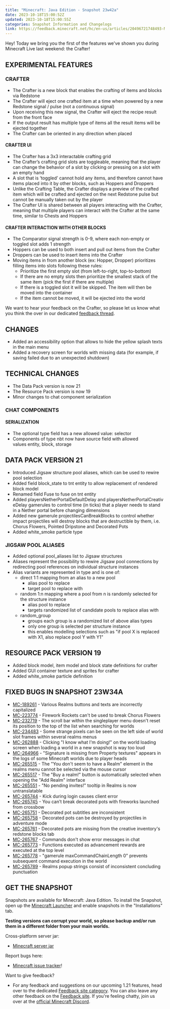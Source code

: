 ```yaml
---
title: "Minecraft: Java Edition - Snapshot 23w42a"
date: 2023-10-18T15:00:52Z
updated: 2023-10-18T15:00:55Z
categories: Snapshot Information and Changelogs
link: https://feedback.minecraft.net/hc/en-us/articles/20496721748493-Minecraft-Java-Edition-Snapshot-23w42a
---
```


Hey! Today we bring you the first of the features we've shown you during Minecraft Live last weekend: the Crafter!

## EXPERIMENTAL FEATURES

### CRAFTER

- The Crafter is a new block that enables the crafting of items and blocks via Redstone
- The Crafter will eject one crafted item at a time when powered by a new Redstone signal / pulse (not a continuous signal)
- Upon receiving this new signal, the Crafter will eject the recipe result from the front face
- If the output result has multiple type of items all the result items will be ejected together
- The Crafter can be oriented in any direction when placed

#### CRAFTER UI

- The Crafter has a 3x3 interactable crafting grid
- The Crafter’s crafting grid slots are toggleable, meaning that the player can change the behavior of a slot by clicking or pressing on a slot with an empty hand
- A slot that is ‘toggled’ cannot hold any items, and therefore cannot have items placed into it by other blocks, such as Hoppers and Droppers
- Unlike the Crafting Table, the Crafter displays a preview of the crafted item which will be crafted and ejected on the next Redstone pulse but cannot be manually taken out by the player
- The Crafter UI is shared between all players interacting with the Crafter, meaning that multiple players can interact with the Crafter at the same time, similar to Chests and Hoppers

#### CRAFTER INTERACTION WITH OTHER BLOCKS

- The Comparator signal strength is 0-9, where each non-empty or toggled slot adds 1 strength
- Hoppers can be used to both insert and pull out items from the Crafter
- Droppers can be used to insert items into the Crafter
- Moving items in from another block (ex: Hopper, Dropper) prioritizes filling items into slots following these rules:
  - Prioritize the first empty slot (from left-to-right, top-to-bottom)
  - If there are no empty slots then prioritize the smallest stack of the same item (pick the first if there are multiple)
  - If there is a toggled slot it will be skipped. The item will then be moved into the container
  - If the item cannot be moved, it will be ejected into the world

We want to hear your feedback on the Crafter, so please let us know what you think the over in our dedicated [feedback thread](https://feedback.minecraft.net/hc/en-us/community/posts/20459106029709-Let-s-talk-about-the-Crafter-).

## CHANGES

- Added an accessibility option that allows to hide the yellow splash texts in the main menu
- Added a recovery screen for worlds with missing data (for example, if saving failed due to an unexpected shutdown)

## TECHNICAL CHANGES

- The Data Pack version is now 21
- The Resource Pack version is now 19
- Minor changes to chat component serialization

### CHAT COMPONENTS

#### SERIALIZATION

- The optional type field has a new allowed value: selector
- Components of type nbt now have source field with allowed values entity, block, storage

## DATA PACK VERSION 21

- Introduced Jigsaw structure pool aliases, which can be used to rewire pool selection
- Added field block_state to tnt entity to allow replacement of rendered block model
- Renamed field Fuse to fuse on tnt entity
- Added playersNetherPortalDefaultDelay and playersNetherPortalCreativeDelay gamerules to control time (in ticks) that a player needs to stand in a Nether portal before changing dimensions
- Added new gamerule projectilesCanBreakBlocks to control whether impact projectiles will destroy blocks that are destructible by them, i.e. Chorus Flowers, Pointed Dripstone and Decorated Pots
- Added white_smoke particle type

### JIGSAW POOL ALIASES

- Added optional pool_aliases list to Jigsaw structures
- Aliases represent the possibility to rewire Jigsaw pool connections by redirecting pool references on individual structure instances
- Alias variants are represented in type and is one of:
  - direct 1:1 mapping from an alias to a new pool
    - alias pool to replace
    - target pool to replace with
  - random 1:n mapping where a pool from n is randomly selected for the structure instance
    - alias pool to replace
    - targets randomized list of candidate pools to replace alias with
  - random_group
    - groups each group is a randomized list of above alias types
    - only one group is selected per structure instance
    - this enables modelling selections such as "if pool X is replaced with X1, also replace pool Y with Y1"

## RESOURCE PACK VERSION 19

- Added block model, item model and block state definitions for crafter
- Added GUI container texture and sprites for crafter
- Added white_smoke particle definition

## FIXED BUGS IN SNAPSHOT 23W34A

- [MC-189261](https://bugs.mojang.com/browse/MC-189261) - Various Realms buttons and texts are incorrectly capitalized
- [MC-223774](https://bugs.mojang.com/browse/MC-223774) - Firework Rockets can't be used to break Chorus Flowers
- [MC-232719](https://bugs.mojang.com/browse/MC-232719) - The scroll bar within the singleplayer menu doesn't reset its position to the top of the list when searching for worlds
- [MC-234483](https://bugs.mojang.com/browse/MC-234483) - Some strange pixels can be seen on the left side of world slot frames within several realms menus
- [MC-262888](https://bugs.mojang.com/browse/MC-262888) - Clicking "I know what I'm doing!" on the world loading screen when loading a world in a new snapshot is way too loud
- [MC-264966](https://bugs.mojang.com/browse/MC-264966) - "Signature is missing from Property textures" appears in the logs of some Minecraft worlds due to player heads
- [MC-265515](https://bugs.mojang.com/browse/MC-265515) - The "You don't seem to have a Realm" element in the realms menu cannot be selected via the mouse cursor
- [MC-265517](https://bugs.mojang.com/browse/MC-265517) - The "Buy a realm!" button is automatically selected when opening the "Add Realm" interface
- [MC-265551](https://bugs.mojang.com/browse/MC-265551) - "No pending invites!" tooltip in Realms is now untranslatable
- [MC-265744](https://bugs.mojang.com/browse/MC-265744) - Kick during login causes client error
- [MC-265745](https://bugs.mojang.com/browse/MC-265745) - You can’t break decorated pots with fireworks launched from crossbow
- [MC-265751](https://bugs.mojang.com/browse/MC-265751) - Decorated pot subtitles are inconsistent
- [MC-265758](https://bugs.mojang.com/browse/MC-265758) - Decorated pots can be destroyed by projectiles in adventure mode
- [MC-265761](https://bugs.mojang.com/browse/MC-265761) - Decorated pots are missing from the creative inventory's redstone blocks tab
- [MC-265767](https://bugs.mojang.com/browse/MC-265767) - Commands don't show error messages in chat
- [MC-265773](https://bugs.mojang.com/browse/MC-265773) - Functions executed as advancement rewards are executed at the top level
- [MC-265778](https://bugs.mojang.com/browse/MC-265778) - "gamerule maxCommandChainLength 0" prevents subsequent command execution in the world
- [MC-265789](https://bugs.mojang.com/browse/MC-265789) - Realms popup strings consist of inconsistent concluding punctuation

## GET THE SNAPSHOT

Snapshots are available for Minecraft: Java Edition. To install the Snapshot, open up the [Minecraft Launcher](https://www.minecraft.net/download.html) and enable snapshots in the "Installations" tab.

**Testing versions can corrupt your world, so please backup and/or run them in a different folder from your main worlds.**

Cross-platform server jar:

- [Minecraft server jar](https://piston-data.mojang.com/v1/objects/b5f423ba1c4191d133c0284a2b1b36da46f8b5f8/server.jar)

Report bugs here:

- [Minecraft issue tracker](https://bugs.mojang.com/projects/MC/summary)!

Want to give feedback?

- For any feedback and suggestions on our upcoming 1.21 features, head over to the dedicated [Feedback site category](https://aka.ms/Minecraft121Feedback). You can also leave any other feedback on the [Feedback site](https://feedback.minecraft.net/). If you're feeling chatty, join us over at the [official Minecraft Discord](https://discordapp.com/invite/minecraft).
